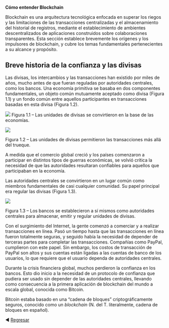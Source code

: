 ﻿**Cómo entender Blockchain** 

Blockchain es una arquitectura tecnológica enfocada en superar los riegos y las limitaciones de las transacciones centralizadas y el almacenamiento del historial de registros, mediante el establecimiento de ambientes descentralizados de aplicaciones construidos sobre colaboraciones transparentes. Esta sección establece brevemente los orígenes y los impulsores de blockchain, y cubre los temas fundamentales pertenecientes a su alcance y propósito. 
## **Breve historia de la confianza y las divisas** 
Las divisas, los intercambios y las transacciones han existido por miles de años, mucho antes de que fueran reguladas por autoridades centrales, como los bancos. Una economía primitiva se basaba en dos componentes fundamentales, un objeto común mutuamente aceptado como divisa (Figura 1.1) y un fondo común entre aquellos participantes en transacciones basadas en esta divisa (Figura 1.2). 


![](./imagenes/Aspose.Words.c4218144-abbb-4eab-a03e-8d178265976f.001.png) 
Figura 1.1 – Las unidades de divisas se convirtieron en la base de las economías. 


![](./imagenes/Aspose.Words.c4218144-abbb-4eab-a03e-8d178265976f.002.png) 

Figura 1.2 – Las unidades de divisas permitieron las transacciones más allá del trueque. 

A medida que el comercio global creció y los países comenzaron a participar en distintos tipos de guerras económicas, se volvió crítica la necesidad de que las autoridades resultaran confiables para aquellos que participaban en la economía. 

Las autoridades centrales se convirtieron en un lugar común como miembros fundamentales de casi cualquier comunidad. Su papel principal era regular las divisas (Figura 1.3). 

![](./imagenes/Aspose.Words.c4218144-abbb-4eab-a03e-8d178265976f.003.png) 

Figura 1.3 – Los bancos se establecieron a sí mismos como autoridades centrales para almacenar, emitir y regular unidades de divisas. 

Con el surgimiento del Internet, la gente comenzó a comerciar y a realizar transacciones en línea. Pasó un tiempo hasta que las transacciones en línea fueron totalmente seguras, y seguido había la necesidad de depender de terceras partes para completar las transacciones. Compañías como PayPal, cumplieron con este papel. Sin embargo, los costos de transacción de PayPal son altos y sus cuentas están ligadas a las cuentas de banco de los usuarios, lo que requiere que el usuario dependa de autoridades centrales. 

Durante la crisis financiera global, muchos perdieron la confianza en los bancos. Esto dio inicio a la necesidad de un protocolo de confianza que pudiera ser usado sin depender de las autoridades centrales, llevando como consecuencia a la primera aplicación de blockchain del mundo a escala global, conocida como Bitcoin.  

Bitcoin estaba basado en una “cadena de bloques” criptográficamente seguros, conocido como un *blockchain* (N. del T. literalmente, cadena de bloques en español). 

:arrow_backward: [Regresar](../arquitecto_blockchain/arquitecto_blockchain.md)
